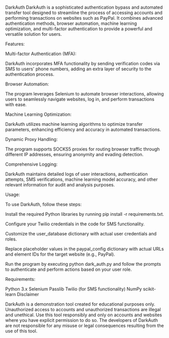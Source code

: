 DarkAuth
DarkAuth is a sophisticated authentication bypass and automated transfer tool designed to streamline the process of accessing accounts and performing transactions on websites such as PayPal. It combines advanced authentication methods, browser automation, machine learning optimization, and multi-factor authentication to provide a powerful and versatile solution for users.

Features:

Multi-factor Authentication (MFA):

DarkAuth incorporates MFA functionality by sending verification codes via SMS to users' phone numbers, adding an extra layer of security to the authentication process.

Browser Automation:

The program leverages Selenium to automate browser interactions, allowing users to seamlessly navigate websites, log in, and perform transactions with ease.

Machine Learning Optimization:

DarkAuth utilizes machine learning algorithms to optimize transfer parameters, enhancing efficiency and accuracy in automated transactions.

Dynamic Proxy Handling:

The program supports SOCKS5 proxies for routing browser traffic through different IP addresses, ensuring anonymity and evading detection.

Comprehensive Logging:

DarkAuth maintains detailed logs of user interactions, authentication attempts, SMS verifications, machine learning model accuracy, and other relevant information for audit and analysis purposes.

Usage:

To use DarkAuth, follow these steps:


Install the required Python libraries by running pip install -r requirements.txt.

Configure your Twilio credentials in the code for SMS functionality.

Customize the user_database dictionary with actual user credentials and roles.

Replace placeholder values in the paypal_config dictionary with actual URLs and element IDs for the target website (e.g., PayPal).

Run the program by executing python dark_auth.py and follow the prompts to authenticate and perform actions based on your user role.

Requirements:

Python 3.x
Selenium
Passlib
Twilio (for SMS functionality)
NumPy
scikit-learn
Disclaimer

DarkAuth is a demonstration tool created for educational purposes only. Unauthorized access to accounts and unauthorized transactions are illegal and unethical. Use this tool responsibly and only on accounts and websites where you have explicit permission to do so. The developers of DarkAuth are not responsible for any misuse or legal consequences resulting from the use of this tool.
